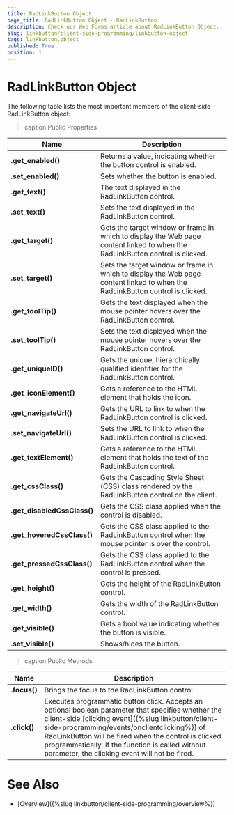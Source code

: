 ```yaml
---
title: RadLinkButton Object
page_title: RadLinkButton Object - RadLinkButton
description: Check our Web Forms article about RadLinkButton Object.
slug: linkbutton/client-side-programming/linkbutton-object
tags: linkbutton,object
published: True
position: 1
---
```


# RadLinkButton Object

The following table lists the most important members of the client-side RadLinkButton object:

>caption Public Properties

| Name| Description |
| ------ | ------ |
| **.get_enabled()** |Returns a value, indicating whether the button control is enabled.|
| **.set_enabled()** |Sets whether the button is enabled.|
| **.get_text()** |The text displayed in the RadLinkButton control.|
| **.set_text()** |Sets the text displayed in the RadLinkButton control.|
| **.get_target()** |Gets the target window or frame in which to display the Web page content linked to when the RadLinkButton control is clicked.|
| **.set_target()** |Sets the target window or frame in which to display the Web page content linked to when the RadLinkButton control is clicked.|
| **.get_toolTip()** |Gets the text displayed when the mouse pointer hovers over the RadLinkButton control.|
| **.set_toolTip()** |Sets the text displayed when the mouse pointer hovers over the RadLinkButton control.|
| **.get_uniqueID()** |Gets the unique, hierarchically qualified identifier for the RadLinkButton control.|
| **.get_iconElement()** |Gets a reference to the HTML element that holds the icon.|
| **.get_navigateUrl()** |Gets the URL to link to when the RadLinkButton control is clicked.|
| **.set_navigateUrl()** |Sets the URL to link to when the RadLinkButton control is clicked.|
| **.get_textElement()** |Gets a reference to the HTML element that holds the text of the RadLinkButton control.|
| **.get_cssClass()** |Gets the Cascading Style Sheet (CSS) class rendered by the RadLinkButton control on the client.|
| **.get_disabledCssClass()** |Gets the CSS class applied when the control is disabled.|
| **.get_hoveredCssClass()** |Gets the CSS class applied to the RadLinkButton control when the mouse pointer is over the control.|
| **.get_pressedCssClass()** |Gets the CSS class applied to the RadLinkButton control when the control is pressed.|
| **.get_height()** |Gets the height of the RadLinkButton control.|
| **.get_width()** |Gets the width of the RadLinkButton control.|
| **.get_visible()** |Gets a bool value indicating whether the button is visible.|
| **.set_visible()** |Shows/hides the button.|

>caption Public Methods

| Name| Description |
| ------ | ------ |
| **.focus()** |Brings the focus to the RadLinkButton control.|
| **.click()** |Executes programmatic button click. Accepts an optional boolean parameter that specifies whether the client-side [clicking event]({%slug linkbutton/client-side-programming/events/onclientclicking%}) of RadLinkButton will be fired when the control is clicked programmatically. If the function is called without parameter,	the clicking event will not be fired.|

# See Also

 * [Overview]({%slug linkbutton/client-side-programming/overview%})
